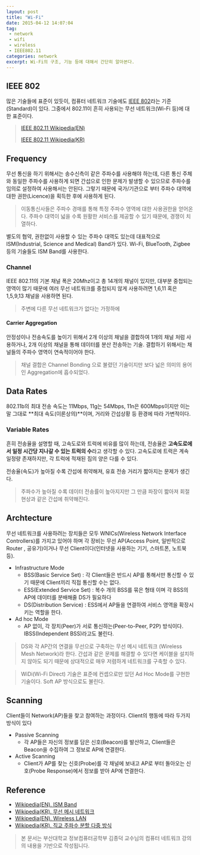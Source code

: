 ```yaml
---
layout: post
title: "Wi-Fi"
date: 2015-04-12 14:07:04
tag:
 - network
 - wifi
 - wireless
 - IEEE802.11 
categories: network
excerpt: Wi-Fi의 구조, 기능 등에 대해서 간단히 알아본다.
---
```


## IEEE 802 ##
많은 기술들에 표준이 있듯이, 컴퓨터 네트워크 기술에도 [IEEE 802](http://en.wikipedia.org/wiki/IEEE_802)라는 기준(Standard)이 있다. 그중에서 802.11이 흔히 사용되는 무선 네트워크(Wi-Fi 등)에 대한 표준이다.

> [IEEE 802.11 Wikipedia(EN)](http://en.wikipedia.org/wiki/IEEE_802)
> 
> [IEEE 802.11 Wikipedia(KR)](http://ko.wikipedia.org/wiki/IEEE_802.11)

## Frequency ##
무선 통신을 하기 위해서는 송수신측이 같은 주파수를 사용해야 하는데, 다른 통신 주체와 동일한 주파수를 사용하게 되면 간섭으로 인한 문제가 발생할 수 있으므로 주파수를 임의로 설정하여 사용해서는 안된다. 그렇기 때문에 국가/기관으로 부터 주파수 대역에 대한 권한(Licence)을 획득한 후에 사용하게 된다.

> 이동통신사들은 주파수 경매를 통해 특정 주파수 영역에 대한 사용권한을 얻어온다. 주파수 대역이 넓을 수록 원활한 서비스를 제공할 수 있기 때문에, 경쟁이 치열하다.

별도의 협약, 권한없이 사용할 수 있는 주파수 대역도 있는데 대표적으로 ISM(Industrial, Science and Medical) Band가 있다. Wi-Fi, BlueTooth, Zigbee 등의 기술들도 ISM Band를 사용한다.

### Channel ###
IEEE 802.11의 기본 채널 폭은 20Mhz이고 총 14개의 채널이 있지만, 대부분 중첩되는 영역이 많기 때문에 여러 무선 네트워크를 중첩되지 않게 사용하려면 1,6,11 혹은 1,5,9,13 채널을 사용하면 된다.
> 주변에 다른 무선 네트워크가 없다는 가정하에

#### Carrier Aggregation ####
안정성이나 전송속도를 높이기 위해서 2개 이상의 채널을 결합하여 1개의 채널 처럼 사용하거나, 2개 이상의 채널을 통해 데이터를 분산 전송하는 기술. 결합하기 위해서는 채널들의 주파수 영역이 연속적이어야 한다.
> 채널 결합은 Channel Bonding 으로 불렸던 기술이지만 보다 넓은 의미의 용어인 Aggregation에 흡수되었다.

## Data Rates ##
802.11b의 최대 전송 속도는 11Mbps, 11g는 54Mbps, 11n은 600Mbps이지만 이는 말 그대로 **최대 속도(이론상의)**이며, 거리와 간섭상황 등 환경에 따라 가변적이다.

### Variable  Rates ###
흔히 전송율을 설명할 때, 고속도로와 트럭에 비유를 많이 하는데, 전송율은 **고속도로에서 일정 시간당 지나갈 수 있는 트럭의 수**라고 생각할 수 있다. 고속도로에 트럭은 계속 일정량 존재하지만, 각 트럭에 적재된 짐의 양은 다를 수 있다.
 
전송율(속도)가 높아질 수록 간섭에 취약해져, 유효 전송 거리가 짧아지는 문제가 생긴다.
> 주파수가 높아질 수록 데이터 전송률이 높아지지만 그 만큼 파장이 짧아져 회절 현상과 같은 간섭에 취약해진다. 

## Archtecture ##
무선 네트워크를 사용하려는 장치들은 모두 WNICs(Wireless Network Interface Controllers)를 가지고 있어야 하며 각 장비는 무선 AP(Access Point, 일반적으로 Router , 공유기)이거나 무선 Client이다(인터넷을 사용하는 기기, 스마트폰, 노트북 등).

- Infrastructure Mode 
	- BSS(Basic Service Set) : 각 Client들은 반드시 AP를 통해서만 통신할 수 있기 때문에 Client끼리 직접 통신할 수는 없다.
	- ESS(Extended Service Set) : 복수 개의 BSS를 묶은 형태 이며 각 BSS의 AP에 데이터를 분배해줄 DS가 필요하다
	- DS(Distribution Service) : ESS에서 AP들을 연결하여 서비스 영역을 확장시키는 역할을 한다.
- Ad hoc Mode
	- AP 없이, 각 장치(Peer)가 서로 통신하는(Peer-to-Peer, P2P) 방식이다. IBSS(Independent BSS)라고도 불린다.

> DS와 각 AP간의 연결을 무선으로 구축하는 무선 메시 네트워크 (Wireless Mesh Network)라 한다. 간섭과 같은 문제를 해결할 수 있다면 케이블을 설치하지 않아도 되기 때문에 상대적으로 매우 저렴하게 네트워크를 구축할 수 있다.  

> WiDi(Wi-Fi Direct) 기술은 표준에 컨셉으로만 있던 Ad Hoc Mode를 구현한 기술이다. Soft AP 방식으로도 불린다.

## Scanning ##
Client들이 Network(AP)들을 찾고 참여하는 과정이다. Client의 행동에 따라 두가지 방식이 있다

- Passive Scanning
	- 각 AP들은 자신의 정보를 담은 신호(Beacon)를 발산하고, Client들은 Beacon을 수집하여 그 정보로 AP에 연결한다.
- Active Scanning
	- Client가 AP를 찾는 신호(Probe)를 각 채널에 보내고 AP로 부터 돌아오는 신호(Probe Response)에서 정보를 받아 AP에 연결한다.

## Reference ##

 - [Wikipedia(EN). ISM Band](http://en.wikipedia.org/wiki/ISM_band)
 - [Wikipedia(KR). 무선 메시 네트워크](http://ko.wikipedia.org/wiki/%EB%AC%B4%EC%84%A0_%EB%A9%94%EC%8B%9C_%EB%84%A4%ED%8A%B8%EC%9B%8C%ED%81%AC)
 - [Wikipedia(EN). Wireless LAN](http://en.wikipedia.org/wiki/Wireless_LAN)
 - [Wikipedia(KR). 직교 주파수 분할 다중 방식](http://ko.wikipedia.org/wiki/%EC%A7%81%EA%B5%90_%EC%A3%BC%ED%8C%8C%EC%88%98_%EB%B6%84%ED%95%A0_%EB%8B%A4%EC%A4%91_%EB%B0%A9%EC%8B%9D)


> 본 문서는 부산대학교 정보컴퓨터공학부 김종덕 교수님의 컴퓨터 네트워크 강의의 내용을 기반으로 작성됩니다.